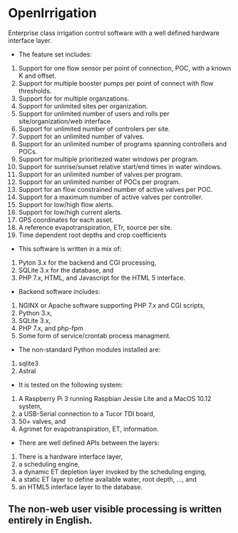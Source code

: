 # OpenIrrigation

Enterprise class irrigation control software with a well defined hardware interface layer.

  * The feature set includes:
 1. Support for one flow sensor per point of connection, POC, with a known K and offset.
 2. Support for multiple booster pumps per point of connect with flow thresholds.
 3. Support for for multiple organzations.
 4. Support for unlimited sites per organization.
 5. Support for unlimited number of users and rolls per site/organization/web interface.
 6. Support for unlimited number of  controlers per site.
 7. Support for an unlimited number of valves.
 8. Support for an unlimited number of programs spanning controllers and POCs.
 9. Support for multiple prioritiezed water windows per program.
 10. Support for sunrise/sunset relative start/end times in water windows.
 11. Support for an unlimited number of valves per program.
 12. Support for an unlimited number of POCs per program.
 13. Support for an flow constrained number of active valves per POC.
 14. Support for a maximum number of active valves per controller.
 15. Support for low/high flow alerts.
 16. Support for low/high current alerts.
 17. GPS coordinates for each asset.
 18. A reference evapotranspiration, ETr, source per site.
 19. Time dependent root depths and crop coefficients

  * This software is written in a mix of:
 1. Pyton 3.x for the backend and CGI processing, 
 2. SQLite 3.x for the database, and
 3. PHP 7.x, HTML, and Javascript for the HTML 5 interface.

  * Backend software includes:
 1. NGINX or Apache software supporting PHP 7.x and CGI scripts,
 2. Python 3.x,
 3. SQLite 3.x,
 4. PHP 7.x, and php-fpm
 5. Some form of service/crontab process managment.

  * The non-standard Python modules installed are:
 1. sqlite3
 1. Astral

  * It is tested on the following system:
 1. A Raspberry Pi 3 running Raspbian Jessie Lite and a MacOS 10.12 system,
 2. a USB-Serial connection to a Tucor TDI board,
 3. 50+ valves, and
 4. Agrimet for evapotranspiration, ET, information.

  * There are well defined APIs between the layers:
 1. There is a hardware interface layer,
 2. a scheduling engine,
 3. a dynamic ET depletion layer invoked by the scheduling enging,
 4. a static ET layer to define available water, root depth, ..., and
 5. an HTML5 interface layer to the database.

## The non-web user visible processing is written entirely in English.
